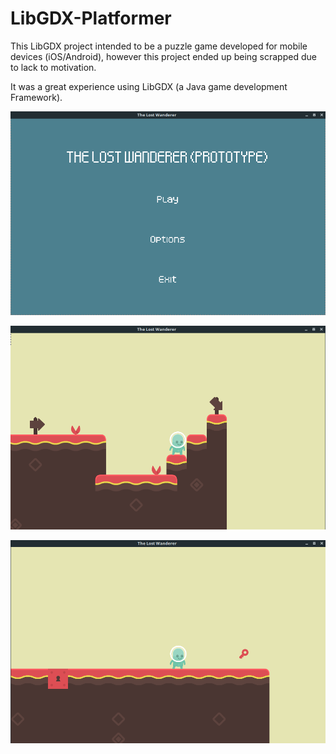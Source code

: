 # LibGDX-Platformer

This LibGDX project intended to be a puzzle game developed for mobile devices (iOS/Android), however this project ended up being scrapped due to lack to motivation. 

It was a great experience using LibGDX (a Java game development Framework).

![The Main Menu Screen](mainmenu.png?raw=true "Title")

![First Gameplay Screenshot](gameplay.png?raw=true "Title")

![Second Gameplay Screenshot](gameplay2.png?raw=true "Title")
